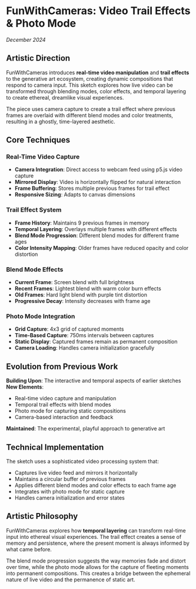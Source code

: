 # FunWithCameras: Video Trail Effects & Photo Mode

*December 2024*

## Artistic Direction

FunWithCameras introduces **real-time video manipulation** and **trail effects** to the generative art ecosystem, creating dynamic compositions that respond to camera input. This sketch explores how live video can be transformed through blending modes, color effects, and temporal layering to create ethereal, dreamlike visual experiences.

The piece uses camera capture to create a trail effect where previous frames are overlaid with different blend modes and color treatments, resulting in a ghostly, time-layered aesthetic.

## Core Techniques

### Real-Time Video Capture
- **Camera Integration**: Direct access to webcam feed using p5.js video capture
- **Mirrored Display**: Video is horizontally flipped for natural interaction
- **Frame Buffering**: Stores multiple previous frames for trail effect
- **Responsive Sizing**: Adapts to canvas dimensions

### Trail Effect System
- **Frame History**: Maintains 9 previous frames in memory
- **Temporal Layering**: Overlays multiple frames with different effects
- **Blend Mode Progression**: Different blend modes for different frame ages
- **Color Intensity Mapping**: Older frames have reduced opacity and color distortion

### Blend Mode Effects
- **Current Frame**: Screen blend with full brightness
- **Recent Frames**: Lightest blend with warm color burn effects
- **Old Frames**: Hard light blend with purple tint distortion
- **Progressive Decay**: Intensity decreases with frame age

### Photo Mode Integration
- **Grid Capture**: 4x3 grid of captured moments
- **Time-Based Capture**: 750ms intervals between captures
- **Static Display**: Captured frames remain as permanent composition
- **Camera Loading**: Handles camera initialization gracefully

## Evolution from Previous Work

**Building Upon**: The interactive and temporal aspects of earlier sketches
**New Elements**: 
- Real-time video capture and manipulation
- Temporal trail effects with blend modes
- Photo mode for capturing static compositions
- Camera-based interaction and feedback

**Maintained**: The experimental, playful approach to generative art

## Technical Implementation

The sketch uses a sophisticated video processing system that:
- Captures live video feed and mirrors it horizontally
- Maintains a circular buffer of previous frames
- Applies different blend modes and color effects to each frame age
- Integrates with photo mode for static capture
- Handles camera initialization and error states

## Artistic Philosophy

FunWithCameras explores how **temporal layering** can transform real-time input into ethereal visual experiences. The trail effect creates a sense of memory and persistence, where the present moment is always informed by what came before.

The blend mode progression suggests the way memories fade and distort over time, while the photo mode allows for the capture of fleeting moments into permanent compositions. This creates a bridge between the ephemeral nature of live video and the permanence of static art. 